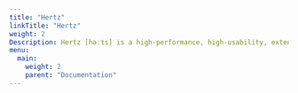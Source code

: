 ```yaml
---
title: "Hertz"
linkTitle: "Hertz"
weight: 2
Description: Hertz [həːts] is a high-performance, high-usability, extensible Go HTTP framework. It's designed to make it easy for developers to build microservices.
menu:
  main:
    weight: 2
    parent: "Documentation"
---
```

